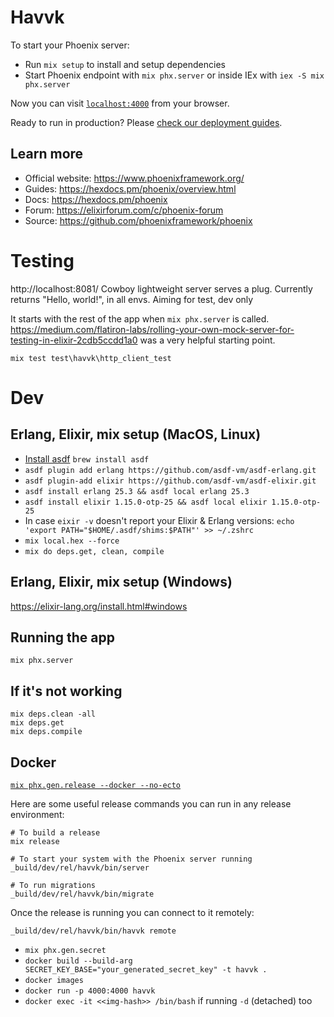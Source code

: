 # Havvk

To start your Phoenix server:

  * Run `mix setup` to install and setup dependencies
  * Start Phoenix endpoint with `mix phx.server` or inside IEx with `iex -S mix phx.server`

Now you can visit [`localhost:4000`](http://localhost:4000) from your browser.

Ready to run in production? Please [check our deployment guides](https://hexdocs.pm/phoenix/deployment.html).

## Learn more

  * Official website: https://www.phoenixframework.org/
  * Guides: https://hexdocs.pm/phoenix/overview.html
  * Docs: https://hexdocs.pm/phoenix
  * Forum: https://elixirforum.com/c/phoenix-forum
  * Source: https://github.com/phoenixframework/phoenix

# Testing

http://localhost:8081/
Cowboy lightweight server serves a plug. Currently returns "Hello, world!", in all envs.
Aiming for test, dev only

It starts with the rest of the app when `mix phx.server` is called.
https://medium.com/flatiron-labs/rolling-your-own-mock-server-for-testing-in-elixir-2cdb5ccdd1a0 was a very helpful starting point.

`mix test test\havvk\http_client_test`

# Dev

## Erlang, Elixir, mix setup (MacOS, Linux)
- [Install asdf](https://asdf-vm.com/guide/getting-started.html) `brew install asdf`
- `asdf plugin add erlang https://github.com/asdf-vm/asdf-erlang.git`
- `asdf plugin-add elixir https://github.com/asdf-vm/asdf-elixir.git`
- `asdf install erlang 25.3 && asdf local erlang 25.3`
- `asdf install elixir 1.15.0-otp-25 && asdf local elixir 1.15.0-otp-25`
- In case `eixir -v` doesn't report your Elixir & Erlang versions: `echo 'export PATH="$HOME/.asdf/shims:$PATH"' >> ~/.zshrc`
- `mix local.hex --force`
- `mix do deps.get, clean, compile`

## Erlang, Elixir, mix setup (Windows)

https://elixir-lang.org/install.html#windows


## Running the app

`mix phx.server`


## If it's not working

```shell
mix deps.clean -all
mix deps.get
mix deps.compile
```

## Docker

[`mix phx.gen.release --docker --no-ecto`](https://hexdocs.pm/phoenix/Mix.Tasks.Phx.Gen.Release.html)

Here are some useful release commands you can run in any release environment:

    # To build a release
    mix release

    # To start your system with the Phoenix server running
    _build/dev/rel/havvk/bin/server

    # To run migrations
    _build/dev/rel/havvk/bin/migrate

Once the release is running you can connect to it remotely:

    _build/dev/rel/havvk/bin/havvk remote

- `mix phx.gen.secret`
- `docker build --build-arg SECRET_KEY_BASE="your_generated_secret_key" -t havvk .`
- `docker images`
- `docker run -p 4000:4000 havvk`
- `docker exec -it <<img-hash>> /bin/bash` if running `-d` (detached) too
